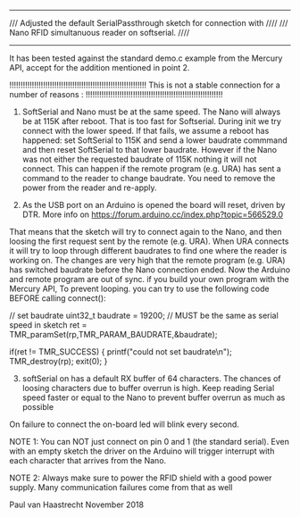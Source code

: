  **************************************************************************************
  /// Adjusted the default  SerialPassthrough sketch for connection with          ////
  /// Nano RFID simultanuous reader on softserial.                                ////
 *************************************************************************************
 
  It has been tested against the standard demo.c example from the Mercury API, accept 
  for the addition mentioned in point 2.
  
  !!!!!!!!!!!!!!!!!!!!!!!!!!!!!!!!!!!!!!!!!!!!!!!!!!!!!!!!!!!!!
  This is not a stable connection for a number of reasons :
  !!!!!!!!!!!!!!!!!!!!!!!!!!!!!!!!!!!!!!!!!!!!!!!!!!!!!!!!!!!!!
  
  1. SoftSerial and Nano must be at the same speed. The Nano will always be 
  at 115K after reboot. That is too fast for Softserial. During init we try connect
  with the lower speed. If that fails, we assume a reboot has happened: set
  SoftSerial to 115K and send a lower baudrate commmand and then reset SoftSerial to that 
  lower baudrate. However if the Nano was not either the requested baudrate of 115K nothing
  it will not connect. This can happen if the remote program (e.g. URA) has sent a command 
  to the reader to change baudrate. You need to remove the power from the reader and re-apply.

  2. As the USB port on an Arduino is opened the board will reset, driven by DTR.  More info 
  on https://forum.arduino.cc/index.php?topic=566529.0
  
  That means that the sketch will try to connect again to the Nano, and then loosing the first
  request sent by the remote (e.g. URA). When URA connects it will try to loop through 
  different baudrates to find one where the reader is working on. The changes are very
  high that the remote program (e.g. URA) has switched baudrate before the Nano connection ended.
  Now the Arduino and remote program are out of sync.
  if you build your own program with the Mercury API, To prevent looping. you can try to use 
  the following code BEFORE calling connect():
  
  // set baudrate
  uint32_t baudrate = 19200;                            // MUST be the same as serial speed in sketch
  ret = TMR_paramSet(rp,TMR_PARAM_BAUDRATE,&baudrate);
  
  if(ret != TMR_SUCCESS)
  {
    printf("could not set baudrate\n");
    TMR_destroy(rp);
    exit(0);
  }
  
  3. softSerial on has a default RX buffer of 64 characters. The chances of loosing characters
  due to buffer overrun is high. Keep reading Serial speed faster or equal to the Nano to prevent
  buffer overrun as much as possible

  On failure to connect the on-board led will blink every second.
  
  NOTE 1:
  You can NOT just connect on pin 0 and 1 (the standard serial). Even with an empty sketch the driver 
  on the Arduino will trigger interrupt with each character that arrives from the Nano. 
  
  NOTE 2:
  Always make sure to power the RFID shield with a good power supply. Many communication failures come from that as well

Paul van Haastrecht November 2018
